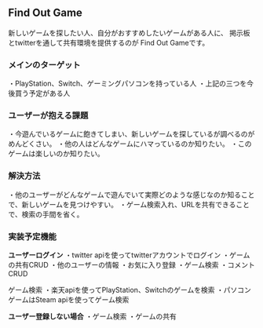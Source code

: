 ## Find Out Game

新しいゲームを探したい人、自分がおすすめしたいゲームがある人に、
掲示板とtwitterを通して共有環境を提供するのが
Find Out Gameです。

### メインのターゲット
・PlayStation、Switch、ゲーミングパソコンを持っている人
・上記の三つを今後買う予定がある人

### ユーザーが抱える課題
・今遊んでいるゲームに飽きてしまい、新しいゲームを探しているが調べるのがめんどくさい。
・他の人はどんなゲームにハマっているのか知りたい。
・このゲームは楽しいのか知りたい。

### 解決方法
・他のユーザーがどんなゲームで遊んでいて実際どのような感じなのか知ることで、新しいゲームを見つけやすい。
・ゲーム検索入れ、URLを共有できることで、検索の手間を省く。

### 実装予定機能
**ユーザーログイン**
・twitter apiを使ってtwitterアカウントでログイン
・ゲームの共有CRUD
・他のユーザーの情報
・お気に入り登録
・ゲーム検索
・コメントCRUD

ゲーム検索
・楽天apiを使ってPlayStation、Switchのゲームを検索
・パソコンゲームはSteam apiを使ってゲーム検索

**ユーザー登録しない場合**
・ゲーム検索
・ゲームの共有
